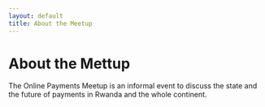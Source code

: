 ```yaml
---
layout: default
title: About the Meetup
---
```


<div class="post">
	<h1 class="pageTitle">About the Mettup</h1>
	<p class="intro">
    The Online Payments Meetup is an informal event to discuss the state and the future of payments in Rwanda and the whole continent. 
  </p>
  <p>
    
  </p>
</div>

